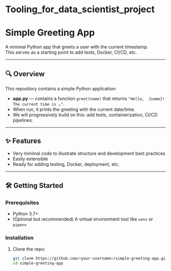 # Tooling_for_data_scientist_project

# Simple Greeting App

A minimal Python app that greets a user with the current timestamp.  
This serves as a starting point to add tests, Docker, CI/CD, etc.

---

## 🔍 Overview

This repository contains a simple Python application:

- **app.py** — contains a function `greet(name)` that returns `"Hello, 
{name}! The current time is …"`.
- When run, it prints the greeting with the current date/time.
- We will progressively build on this: add tests, containerization, CI/CD 
pipelines.

---

## ✨ Features

- Very minimal code to illustrate structure and development best practices  
- Easily extensible  
- Ready for adding testing, Docker, deployment, etc.

---

## 🛠️ Getting Started

### Prerequisites

- Python 3.7+  
- (Optional but recommended) A virtual environment tool like `venv` or 
`pipenv`

### Installation

1. Clone the repo:

   ```bash
   git clone https://github.com/<your-username>/simple-greeting-app.git
   cd simple-greeting-app

